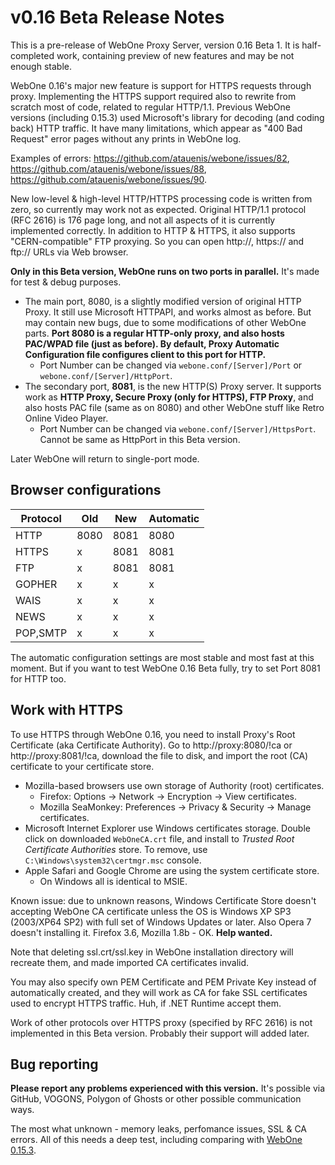 # v0.16 Beta Release Notes

This is a pre-release of WebOne Proxy Server, version 0.16 Beta 1. It is half-completed work, containing preview of new features and may be not enough stable.

WebOne 0.16's major new feature is support for HTTPS requests through proxy. Implementing the HTTPS support required also to rewrite from scratch most of code, related to regular HTTP/1.1. Previous WebOne versions (including 0.15.3) used Microsoft's library for decoding (and coding back) HTTP traffic. It have many limitations, which appear as "400 Bad Request" error pages without any prints in WebOne log.

Examples of errors: https://github.com/atauenis/webone/issues/82, https://github.com/atauenis/webone/issues/88, https://github.com/atauenis/webone/issues/90.

New low-level & high-level HTTP/HTTPS processing code is written from zero, so currently may work not as expected. Original HTTP/1.1 protocol (RFC 2616) is 176 page long, and not all aspects of it is currently implemented correctly. In addition to HTTP & HTTPS, it also supports "CERN-compatible" FTP proxying. So you can open http://, https:// and ftp:// URLs via Web browser.

**Only in this Beta version, WebOne runs on two ports in parallel.** It's made for test & debug purposes.

- The main port, 8080, is a slightly modified version of original HTTP Proxy. It still use Microsoft HTTPAPI, and works almost as before. But may contain new bugs, due to some modifications of other WebOne parts. **Port 8080 is a regular HTTP-only proxy, and also hosts PAC/WPAD file (just as before). By default, Proxy Automatic Configuration file configures client to this port for HTTP.**
  - Port Number can be changed via `webone.conf/[Server]/Port` or `webone.conf/[Server]/HttpPort`.
- The secondary port, **8081**, is the new HTTP(S) Proxy server. It supports work as **HTTP Proxy, Secure Proxy (only for HTTPS), FTP Proxy**, and also hosts PAC file (same as on 8080) and other WebOne stuff like Retro Online Video Player.
  - Port Number can be changed via `webone.conf/[Server]/HttpsPort`. Cannot be same as HttpPort in this Beta version.

Later WebOne will return to single-port mode.

## Browser configurations

|Protocol|Old |New |Automatic|
|--------|----|----|---------|
|HTTP    |8080|8081|8080     |
|HTTPS   |x   |8081|8081     |
|FTP     |x   |8081|8081     |
|GOPHER  |x   |x   |x        |
|WAIS    |x   |x   |x        |
|NEWS    |x   |x   |x        |
|POP,SMTP|x   |x   |x        |

The automatic configuration settings are most stable and most fast at this moment. But if you want to test WebOne 0.16 Beta fully, try to set Port 8081 for HTTP too.

## Work with HTTPS

To use HTTPS through WebOne 0.16, you need to install Proxy's Root Certificate (aka Certificate Authority). Go to http://proxy:8080/!ca or http://proxy:8081/!ca, download the file to disk, and import the root (CA) certificate to your certificate store.

- Mozilla-based browsers use own storage of Authority (root) certificates. 
  - Firefox: Options -> Network -> Encryption -> View certificates.
  - Mozilla SeaMonkey: Preferences -> Privacy & Security -> Manage certificates.
- Microsoft Internet Explorer use Windows certificates storage. Double click on downloaded `WebOneCA.crt` file, and install to *Trusted Root Certificate Authorities* store. To remove, use `C:\Windows\system32\certmgr.msc` console.
- Apple Safari and Google Chrome are using the system certificate store.
  - On Windows all is identical to MSIE.

Known issue: due to unknown reasons, Windows Certificate Store doesn't accepting WebOne CA certificate unless the OS is Windows XP SP3 (2003/XP64 SP2) with full set of Windows Updates or later. Also Opera 7 doesn't installing it. Firefox 3.6, Mozilla 1.8b - OK. **Help wanted.**

Note that deleting ssl.crt/ssl.key in WebOne installation directory will recreate them, and made imported CA certificates invalid.

You may also specify own PEM Certificate and PEM Private Key instead of automatically created, and they will work as CA for fake SSL certificates used to encrypt HTTPS traffic. Huh, if .NET Runtime accept them.

Work of other protocols over HTTPS proxy (specified by RFC 2616) is not implemented in this Beta version. Probably their support will added later.

## Bug reporting

**Please report any problems experienced with this version.** It's possible via GitHub, VOGONS, Polygon of Ghosts or other possible communication ways.

The most what unknown - memory leaks, perfomance issues, SSL & CA errors. All of this needs a deep test, including comparing with [WebOne 0.15.3](https://github.com/atauenis/webone/releases/tag/v0.15.3).